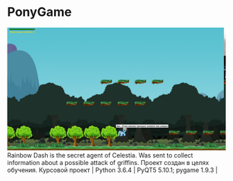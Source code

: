 # PonyGame
![Rainbow Dash](PonyGame.jpg)
Rainbow Dash is the secret agent of Celestia. Was sent to collect information about a possible attack of griffins.
Проект создан в целях обучения. Курсовой проект | Python 3.6.4 | PyQT5 5.10.1; pygame 1.9.3 |
